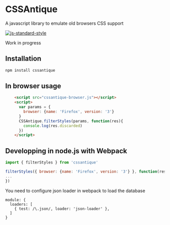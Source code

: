 # CSSAntique

A javascript library to emulate old browsers CSS support

[![js-standard-style](https://img.shields.io/badge/code%20style-standard-brightgreen.svg)](http://standardjs.com/)

Work in progress

## Installation

```sh
npm install cssantique
```

## In browser usage 

```html
    <script src="cssantique-browser.js"></script>
    <script>
      var params = {
        browser: {name: 'Firefox', version: '3'}
      }
      CSSAntique.filterStyles(params, function(res){
        console.log(res.discarded)
      }) 
    </script>
```

## Developping in node.js with Webpack

```javascript
import { filterStyles } from 'cssantique'

filterStyles({ browser: {name: 'Firefox', version: '3'} }, function(res){
...
})
```

You need to configure json loader in webpack to load the database

```
module: {
  loaders: [
    { test: /\.json/, loader: 'json-loader' },
  ]
}
```
